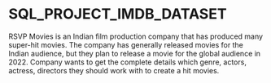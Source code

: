 # SQL_PROJECT_IMDB_DATASET
RSVP Movies is an Indian film production company that has produced many super-hit movies. The company has generally released movies for the Indian audience, but they plan to release a movie for the global audience in 2022. Company wants to get the complete details which genre, actors, actress, directors they should work with to create a hit movies.

